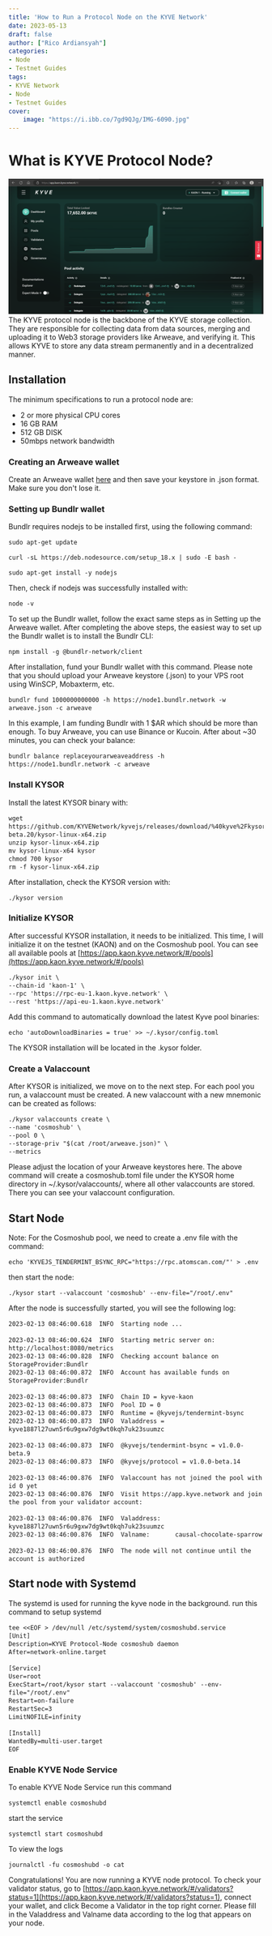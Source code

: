 ```yaml
---
title: 'How to Run a Protocol Node on the KYVE Network'
date: 2023-05-13
draft: false
author: ["Rico Ardiansyah"]
categories:
- Node
- Testnet Guides
tags:
- KYVE Network
- Node
- Testnet Guides
cover:
    image: "https://i.ibb.co/7gd9QJg/IMG-6090.jpg"
---
```

# What is KYVE Protocol Node?
![KYVE Web App dashboard](https://raw.githubusercontent.com/0xricoard/hugo-blog/main/static/img/kyve%20protocol.png)
The KYVE protocol node is the backbone of the KYVE storage collection. They are responsible for collecting data from data sources, merging and uploading it to Web3 storage providers like Arweave, and verifying it. This allows KYVE to store any data stream permanently and in a decentralized manner.

## Installation
The minimum specifications to run a protocol node are:
- 2 or more physical CPU cores
- 16 GB RAM
- 512 GB DISK
- 50mbps network bandwidth
### Creating an Arweave wallet
Create an Arweave wallet [here](https://arweave.app/add) and then save your keystore in .json format. Make sure you don't lose it.
### Setting up Bundlr wallet
Bundlr requires nodejs to be installed first, using the following command:
```
sudo apt-get update
```
```
curl -sL https://deb.nodesource.com/setup_18.x | sudo -E bash -
```
```
sudo apt-get install -y nodejs
```
Then, check if nodejs was successfully installed with:
```
node -v
```
To set up the Bundlr wallet, follow the exact same steps as in Setting up the Arweave wallet. After completing the above steps, the easiest way to set up the Bundlr wallet is to install the Bundlr CLI:
```
npm install -g @bundlr-network/client
```
After installation, fund your Bundlr wallet with this command. Please note that you should upload your Arweave keystore (.json) to your VPS root using WinSCP, Mobaxterm, etc.
```
bundlr fund 1000000000000 -h https://node1.bundlr.network -w arweave.json -c arweave
```
In this example, I am funding Bundlr with 1 $AR which should be more than enough. To buy Arweave, you can use Binance or Kucoin. After about ~30 minutes, you can check your balance:
```
bundlr balance replaceyourarweaveaddress -h https://node1.bundlr.network -c arweave
```
### Install KYSOR
Install the latest KYSOR binary with:
```
wget https://github.com/KYVENetwork/kyvejs/releases/download/%40kyve%2Fkysor%401.0.0-beta.20/kysor-linux-x64.zip
unzip kysor-linux-x64.zip
mv kysor-linux-x64 kysor
chmod 700 kysor
rm -f kysor-linux-x64.zip
```
After installation, check the KYSOR version with:
```
./kysor version
```
### Initialize KYSOR
After successful KYSOR installation, it needs to be initialized. This time, I will initialize it on the testnet (KAON) and on the Cosmoshub pool. You can see all available pools at [https://app.kaon.kyve.network/#/pools](https://app.kaon.kyve.network/#/pools)
```
./kysor init \
--chain-id 'kaon-1' \
--rpc 'https://rpc-eu-1.kaon.kyve.network' \
--rest 'https://api-eu-1.kaon.kyve.network'
```
Add this command to automatically download the latest Kyve pool binaries:
```
echo 'autoDownloadBinaries = true' >> ~/.kysor/config.toml
```
The KYSOR installation will be located in the .kysor folder.
### Create a Valaccount
After KYSOR is initialized, we move on to the next step. For each pool you run, a valaccount must be created. A new valaccount with a new mnemonic can be created as follows:
```
./kysor valaccounts create \
--name 'cosmoshub' \
--pool 0 \
--storage-priv "$(cat /root/arweave.json)" \
--metrics
```
Please adjust the location of your Arweave keystores here. The above command will create a cosmoshub.toml file under the KYSOR home directory in ~/.kysor/valaccounts/, where all other valaccounts are stored. There you can see your valaccount configuration.
## Start Node
Note: For the Cosmoshub pool, we need to create a .env file with the command:
```
echo 'KYVEJS_TENDERMINT_BSYNC_RPC="https://rpc.atomscan.com/"' > .env
``` 
then start the node:
```
./kysor start --valaccount 'cosmoshub' --env-file="/root/.env"
```
After the node is successfully started, you will see the following log:
```
2023-02-13 08:46:00.618  INFO  Starting node ...

2023-02-13 08:46:00.624  INFO  Starting metric server on: http://localhost:8080/metrics
2023-02-13 08:46:00.828  INFO  Checking account balance on StorageProvider:Bundlr
2023-02-13 08:46:00.872  INFO  Account has available funds on StorageProvider:Bundlr

2023-02-13 08:46:00.873  INFO  Chain ID = kyve-kaon
2023-02-13 08:46:00.873  INFO  Pool ID = 0
2023-02-13 08:46:00.873  INFO  Runtime = @kyvejs/tendermint-bsync
2023-02-13 08:46:00.873  INFO  Valaddress = kyve1887l27uwn5r6u9gxw7dg9wt0kqh7uk23suumzc

2023-02-13 08:46:00.873  INFO  @kyvejs/tendermint-bsync = v1.0.0-beta.9
2023-02-13 08:46:00.873  INFO  @kyvejs/protocol = v1.0.0-beta.14

2023-02-13 08:46:00.876  INFO  Valaccount has not joined the pool with id 0 yet
2023-02-13 08:46:00.876  INFO  Visit https://app.kyve.network and join the pool from your validator account:

2023-02-13 08:46:00.876  INFO  Valaddress:    kyve1887l27uwn5r6u9gxw7dg9wt0kqh7uk23suumzc
2023-02-13 08:46:00.876  INFO  Valname:       causal-chocolate-sparrow

2023-02-13 08:46:00.876  INFO  The node will not continue until the account is authorized
```

## Start node with Systemd
The systemd is used for running the kyve node in the background.
run this command to setup systemd
```
tee <<EOF > /dev/null /etc/systemd/system/cosmoshubd.service
[Unit]
Description=KYVE Protocol-Node cosmoshub daemon
After=network-online.target

[Service]
User=root
ExecStart=/root/kysor start --valaccount 'cosmoshub' --env-file="/root/.env"
Restart=on-failure
RestartSec=3
LimitNOFILE=infinity

[Install]
WantedBy=multi-user.target
EOF
```
### Enable KYVE Node Service
To enable KYVE Node Service run this command
```
systemctl enable cosmoshubd
```
start the service
```
systemctl start cosmoshubd
```
To view the logs
```
journalctl -fu cosmoshubd -o cat
```
Congratulations! You are now running a KYVE node protocol. To check your validator status, go to [https://app.kaon.kyve.network/#/validators?status=1](https://app.kaon.kyve.network/#/validators?status=1), connect your wallet, and click Become a Validator in the top right corner. Please fill in the Valaddress and Valname data according to the log that appears on your node.
